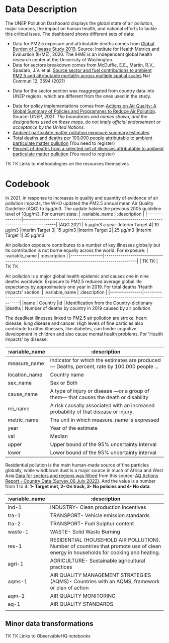 # Data Description
The UNEP Pollution Dashboard displays the global state of air pollution, major sources, the impact on human health, and national efforts to tackle this critical issue. The dashboard shows different sets of data:

* Data for PM2.5 exposure and attributable deaths comes from [Global Burden of Disease Study 2019](https://vizhub.healthdata.org/gbd-results/). Source: Institute for Health Metrics and Evaluation (IHME), 2020. The IHME is an independent global health research center at the University of Washington. 
* Data for sectors breakdown comes from McDuffie, E.E., Martin, R.V., Spadaro, J.V. et al. [Source sector and fuel contributions to ambient PM2.5 and attributable mortality across multiple spatial scales](https://www.nature.com/articles/s41467-021-23853-y) Nat Commun 12, 3594 (2021)
 -  Data for the sector section was reaggregated from country data into UNEP regions, which are different from the ones used in the study.
* Data for policy implementations comes from [Actions on Air Quality: A Global Summary of Policies and Programmes to Reduce Air Pollution](https://www.unep.org/resources/report/actions-air-quality-global-summary-policies-and-programmes-reduce-air-pollution). Source: UNEP, 2021. 
<em>The boundaries and names shown, and the designations used on these maps, do not imply official endorsement or acceptance by the United Nations.</em>
* [Ambient particulate matter pollution exposure summary estimates](https://ghdx.healthdata.org/sites/default/files/record-attached-files/IHME_GBD_2019_AIR_POLLUTION_1990_2019_PM.zip)
* [Total deaths and deaths per 100,000 people attributable to ambient particulate matter pullution](https://vizhub.healthdata.org/gbd-results?params=gbd-api-2019-permalink/6e3468190433cfde61c4d81616db6945) (You need to register)
* [Percent of deaths from a selected set of illnesses attributable to ambient particulate matter pullution](https://vizhub.healthdata.org/gbd-results/?params=gbd-api-2019-permalink/0e754a60c0fefcbbe6801c994e9ab274) (You need to register)

TK TK Links to methodologies on the resources themselves

# Codebook
In 2021, in response to increases in quality and quantity of evidence of air pollution impacts, the WHO updated the PM2.5 annual mean Air Quality Guideline (AQG) to 5µg/m3. The update halves the previous 2005 guideline level of 10µg/m3.
For current state:
| :variable_name | :description                                                                                 |
|----------------|----------------------------------------------------------------------------------------------|
|AQG 2021        | 5 µg/m3 a year
|Interim Target 4| 10 µg/m3 
|Interim Target 3| 15 µg/m3 
|Interim Target 2| 25 µg/m3 
|Interim Target 1| 35 µg/m3 

Air pollution exposure contributes to a number of key illnesses globally but its contribution is not borne equally across the world. For exposure:
| :variable_name | :description                                                                                 |
|----------------|----------------------------------------------------------------------------------------------|
| TK TK          | TK TK   

Air pollution is a major global health epidemic and causes one in nine deaths worldwide. Exposure to PM2.5 reduced average global life expectancy by approximately one year in 2019. For total deaths 'Health impacts' section:
| :variable_name | :description                                                                                 |
|----------------|----------------------------------------------------------------------------------------------|
|name            | Country
|id              | Identification from the Country-dictionary
|deaths          | Number of deaths by country in 2019 caused by air pollution

The deadliest illnesses linked to PM2.5 air pollution are stroke, heart disease, lung disease and cancer. High levels of fine particles also contribute to other illnesses, like diabetes, can hinder cognitive development in children and also cause mental health problems. 
For 'Health impacts' by disease:

| :variable_name | :description                                                                                 |
|----------------|----------------------------------------------------------------------------------------------|
| measure_name   | Indicator for which the estimates are produced — Deaths, percent, rate by 100,000 people ... |
| location_name  | Country name                                                                                 |
| sex_name       | Sex or Both                                                                                  |
| cause_name     | A type of injury or disease —or a group of them— that causes the death or disability         |
| rei_name       | A risk causally associated with an increased probability of that disease or injury.          |
| metric_name    | The unit in which measure_name is expressed                                                  |
| year           | Year of the estimate                                                                         |
| val            | Median                                                                                       |
| upper          | Upper bound of the 95% uncertainty interval                                                  |
| lower          | Lower bound of the 95% uncertainty interval                                                  |

Residential pollution is the main human-made source of fine particles globally, while windblown dust is a major source in much of Africa and West Asia.[Data for sectors and regions was filtred](https://docs.google.com/spreadsheets/d/1riat7SmYFjJ8IHVrxD3BjcqEqZA7CM-T321Z_IBscxI/edit#gid=0) from this source: [AQ Actions Report - Country Data (Survey_06 July 2022)](https://docs.google.com/spreadsheets/d/1r89KtMNU6ffW9bthFZLjkSjZ2-GqIz5X/edit#gid=275222536). And the value is a number from 1 to 4: **1- Target met, 2- On track, 3- No policies and 4- No data**.

| :variable_name | :description                                                                                 |
|----------------|----------------------------------------------------------------------------------------------|
| ind-1          | INDUSTRY- Clean production incentives                                                        |
| tra-1          | TRANSPORT- Vehicle emission standards                                                        |
| tra-2          | TRANSPORT- Fuel Sulphur content                                                              |
| waste-1        | WASTE- Solid Waste Burning                                                                   |
| res-1          | RESIDENTIAL (HOUSEHOLD AIR POLLUTION). Number of countries that promote use of clean energy in households for cooking and heating.                                                       |
| agri-1         | AGRICULTURE- Sustainable agricultural practices                                              |
| aqms-1         | AIR QUALITY MANAGEMENT STRATEGIES (AQMS)- Countries with an AQMS, framework or plan of action|                                 
| aqm-1          | AIR QUALITY MONITORING                                                |  
| aq-1           | AIR QUALITY STANDARDS                                               |
                                                 |
## Minor data transformations
 
TK TK Links to ObservableHQ notebooks
